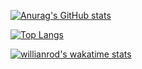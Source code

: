 [![Anurag's GitHub stats](https://github-readme-stats.vercel.app/api?username=LukePasax&theme=vision-friendly-dark&show_icons=true&count_private=true)](https://github.com/LukePasax)

[![Top Langs](https://github-readme-stats.vercel.app/api/top-langs/?username=LukePasax&theme=vision-friendly-dark)](https://github.com/LukePasax)

[![willianrod's wakatime stats](https://github-readme-stats.vercel.app/api/wakatime?username=LukePasax&theme=vision-friendly-dark)](https://github.com/LukePasax)
